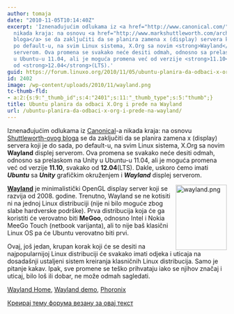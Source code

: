 ```yaml
---
author: tomaja
date: "2010-11-05T10:14:40Z"
excerpt: 'Iznenađujućim odlukama iz <a href="http://www.canonical.com/">Canonical</a>-a
  nikada kraja: na osnovu <a href="http://www.markshuttleworth.com/archives/551">Shuttleworth-ovog
  bloga</a> se da zaključiti da se planira zamena x (display) servera koji je do sada,
  po default-u, na svim Linux sistema, X.Org sa novim <strong>Wayland</strong> displej
  serverom. Ova promena se svakako neće desiti odmah, odnosno sa prelaskom na Unity
  u Ubuntu-u 11.04, ali je moguća promena već od verzije <strong>11.10</strong>, svakako
  od <strong>12.04</strong>(LTS).'
guid: https://forum.linuxo.org/2010/11/05/ubuntu-planira-da-odbaci-x-org-i-prede-na-wayland/
id: 2402
image: /wp-content/uploads/2010/11/wayland.png
tc-thumb-fld:
- a:2:{s:9:"_thumb_id";s:4:"2401";s:11:"_thumb_type";s:5:"thumb";}
title: Ubuntu planira da odbaci X.Org i pređe na Wayland
url: /ubuntu-planira-da-odbaci-x-org-i-prede-na-wayland/
---
```

Iznenađujućim odlukama iz [Canonical](http://www.canonical.com/)-a nikada kraja: na osnovu [Shuttleworth-ovog bloga](http://www.markshuttleworth.com/archives/551) se da zaključiti da se planira zamena x (display) servera koji je do sada, po default-u, na svim Linux sistema, X.Org sa novim **Wayland** displej serverom. Ova promena se svakako neće desiti odmah, odnosno sa prelaskom na Unity u Ubuntu-u 11.04, ali je moguća promena već od verzije **11.10**, svakako od **12.04**(LTS). Dakle, uskoro ćemo imati **_Ubuntu_** sa **_Unity_** grafičkim okruženjem i **_Wayland_** displej serverom.

<img class=" alignright size-full wp-image-2401" src="https://linuxo.org/wp-content/uploads/2010/11/wayland.png" width="117" height="150" alt="wayland.png" align="right" /> **[Wayland](http://en.wikipedia.org/wiki/Wayland_(display_server))** je minimalistički OpenGL display server koji se razvija od 2008. godine. Trenutno, Wayland se ne kotisiti ni na jednoj Linux distribuciji (nije ni bilo moguće zbog slabe hardverske podrške). Prva distribucija koja će ga koristiti će verovatno biti **MeGoo**, odnosno Intel i Nokia MeeGo Touch (netbook varijanta), ali to nije baš klasični Linux OS pa će Ubuntu verovatno biti prvi.

Ovaj, još jedan, krupan korak koji će se desiti na najpopularnijoj Linux distribuciji će svakako imati odjeka i uticaja na dosadašnji ustaljeni sistem kreiranja klasničnih Linux distribucija. Samo je pitanje kakav. Ipak, sve promene se teško prihvataju iako se njihov značaj i uticaj, bilo loš ili dobar, ne može odmah sagledati. 

<p class="info">
  <a href="http://wayland.freedesktop.org/">Wayland Home</a>, <a href="http://wayland.freedesktop.org/screenshots.html">Wayland demo</a>, <a href="http://www.phoronix.com/scan.php?page=news_item&#038;px=ODc1Ng">Phoronix</a>
</p>

[Креирај тему форума везану за овај текст](https://linuxo.org/nova-tema-na-forumu/?se_pid=2402)